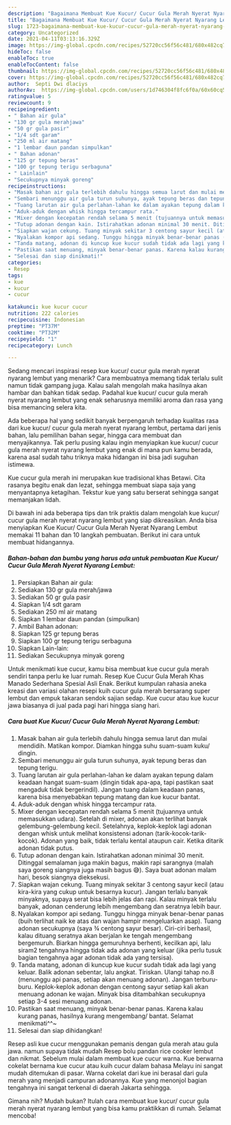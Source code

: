 ```yaml
---
description: "Bagaimana Membuat Kue Kucur/ Cucur Gula Merah Nyerat Nyarang Lembut yang Lezat"
title: "Bagaimana Membuat Kue Kucur/ Cucur Gula Merah Nyerat Nyarang Lembut yang Lezat"
slug: 1723-bagaimana-membuat-kue-kucur-cucur-gula-merah-nyerat-nyarang-lembut-yang-lezat
category: Uncategorized
date: 2021-04-11T03:13:16.329Z
image: https://img-global.cpcdn.com/recipes/52720cc56f56c481/680x482cq70/kue-kucur-cucur-gula-merah-nyerat-nyarang-lembut-foto-resep-utama.jpg
hideToc: false
enableToc: true
enableTocContent: false
thumbnail: https://img-global.cpcdn.com/recipes/52720cc56f56c481/680x482cq70/kue-kucur-cucur-gula-merah-nyerat-nyarang-lembut-foto-resep-utama.jpg
cover: https://img-global.cpcdn.com/recipes/52720cc56f56c481/680x482cq70/kue-kucur-cucur-gula-merah-nyerat-nyarang-lembut-foto-resep-utama.jpg
author:  Septi Dwi dlaciys
authorAv:  https://img-global.cpcdn.com/users/1d746304f8fc6f0a/60x60cq50/avatar.jpg
ratingvalue: 5
reviewcount: 9
recipeingredient:
- " Bahan air gula"
- "130 gr gula merahjawa"
- "50 gr gula pasir"
- "1/4 sdt garam"
- "250 ml air matang"
- "1 lembar daun pandan simpulkan"
- " Bahan adonan"
- "125 gr tepung beras"
- "100 gr tepung terigu serbaguna"
- " Lainlain"
- "Secukupnya minyak goreng"
recipeinstructions:
- "Masak bahan air gula terlebih dahulu hingga semua larut dan mulai mendidih. Matikan kompor. Diamkan hingga suhu suam-suam kuku/ dingin."
- "Sembari menunggu air gula turun suhunya, ayak tepung beras dan tepung terigu."
- "Tuang larutan air gula perlahan-lahan ke dalam ayakan tepung dalam keadaan hangat suam-suam (dingin tidak apa-apa, tapi pastikan saat mengaduk tidak bergerindil). Jangan tuang dalam keadaan panas, karena bisa menyebabkan tepung matang dan kue kucur bantat."
- "Aduk-aduk dengan whisk hingga tercampur rata."
- "Mixer dengan kecepatan rendah selama 5 menit (tujuannya untuk memasukkan udara). Setelah di mixer, adonan akan terlihat banyak gelembung-gelembung kecil. Setelahnya, keplok-keplok lagi adonan dengan whisk untuk melihat konsistensi adonan (tarik-kocok-tarik-kocok). Adonan yang baik, tidak terlalu kental ataupun cair. Ketika ditarik adonan tidak putus."
- "Tutup adonan dengan kain. Istirahatkan adonan minimal 30 menit. Ditinggal semalaman juga makin bagus, makin rapi sarangnya (malah saya goreng siangnya juga masih bagus 😅). Saya buat adonan malam hari, besok siangnya dieksekusi."
- "Siapkan wajan cekung. Tuang minyak sekitar 3 centong sayur kecil (atau kira-kira yang cukup untuk besarnya kucur). Jangan terlalu banyak minyaknya, supaya serat bisa lebih jelas dan rapi. Kalau minyak terlalu banyak, adonan cenderung lebih mengembang dan seratnya lebih baur."
- "Nyalakan kompor api sedang. Tunggu hingga minyak benar-benar panas (buih terlihat naik ke atas dan wajan hampir mengeluarkan asap). Tuang adonan secukupnya (saya ¾ centong sayur besar). Ciri-ciri berhasil, kalau dituang seratnya akan berjalan ke tengah mengembang bergemuruh. Biarkan hingga gemuruhnya berhenti, kecilkan api, lalu siram2 tengahnya hingga tidak ada adonan yang keluar (jika perlu tusuk bagian tengahnya agar adonan tidak ada yang tersisa)."
- "Tanda matang, adonan di kuncup kue kucur sudah tidak ada lagi yang keluar. Balik adonan sebentar, lalu angkat. Tiriskan. Ulangi tahap no.8 (menunggu api panas, setiap akan menuang adonan). Jangan terburu-buru. Keplok-keplok adonan dengan centong sayur setiap kali akan menuang adonan ke wajan. Minyak bisa ditambahkan secukupnya setiap 3-4 sesi menuang adonan."
- "Pastikan saat menuang, minyak benar-benar panas. Karena kalau kurang panas, hasilnya kurang mengembang/ bantat. Selamat menikmati^^~"
- "Selesai dan siap dinikmati!"
categories:
- Resep
tags:
- kue
- kucur
- cucur

katakunci: kue kucur cucur 
nutrition: 222 calories
recipecuisine: Indonesian
preptime: "PT37M"
cooktime: "PT32M"
recipeyield: "1"
recipecategory: Lunch

---
```



Sedang mencari inspirasi resep kue kucur/ cucur gula merah nyerat nyarang lembut yang menarik? Cara membuatnya memang tidak terlalu sulit namun tidak gampang juga. Kalau salah mengolah maka hasilnya akan hambar dan bahkan tidak sedap. Padahal kue kucur/ cucur gula merah nyerat nyarang lembut yang enak seharusnya memiliki aroma dan rasa yang bisa memancing selera kita.


Ada beberapa hal yang sedikit banyak berpengaruh terhadap kualitas rasa dari kue kucur/ cucur gula merah nyerat nyarang lembut, pertama dari jenis bahan, lalu pemilihan bahan segar, hingga cara membuat dan menyajikannya. Tak perlu pusing kalau ingin menyiapkan kue kucur/ cucur gula merah nyerat nyarang lembut yang enak di mana pun kamu berada, karena asal sudah tahu triknya maka hidangan ini bisa jadi suguhan istimewa.

Kue cucur gula merah ini merupakan kue tradisional khas Betawi. Cita rasanya begitu enak dan lezat, sehingga membuat siapa saja yang menyantapnya ketagihan. Tekstur kue yang satu berserat sehingga sangat memanjakan lidah.


Di bawah ini ada beberapa tips dan trik praktis dalam mengolah kue kucur/ cucur gula merah nyerat nyarang lembut yang siap dikreasikan. Anda bisa menyiapkan Kue Kucur/ Cucur Gula Merah Nyerat Nyarang Lembut memakai 11 bahan dan 10 langkah pembuatan. Berikut ini cara untuk membuat hidangannya.

<!--inarticleads1-->

##### Bahan-bahan dan bumbu yang harus ada untuk pembuatan Kue Kucur/ Cucur Gula Merah Nyerat Nyarang Lembut:

1. Persiapkan  Bahan air gula:
1. Sediakan 130 gr gula merah/jawa
1. Sediakan 50 gr gula pasir
1. Siapkan 1/4 sdt garam
1. Sediakan 250 ml air matang
1. Siapkan 1 lembar daun pandan (simpulkan)
1. Ambil  Bahan adonan:
1. Siapkan 125 gr tepung beras
1. Siapkan 100 gr tepung terigu serbaguna
1. Siapkan  Lain-lain:
1. Sediakan Secukupnya minyak goreng


Untuk menikmati kue cucur, kamu bisa membuat kue cucur gula merah sendiri tanpa perlu ke luar rumah. Resep Kue Cucur Gula Merah Khas Manado Sederhana Spesial Asli Enak. Berikut kumpulan rahasia aneka kreasi dan variasi olahan resepi kuih cucur gula merah bersarang super lembut dan empuk takaran sendok sajian sedap. Kue cucur atau kue kucur jawa biasanya di jual pada pagi hari hingga siang hari. 

<!--inarticleads2-->

##### Cara buat Kue Kucur/ Cucur Gula Merah Nyerat Nyarang Lembut:

1. Masak bahan air gula terlebih dahulu hingga semua larut dan mulai mendidih. Matikan kompor. Diamkan hingga suhu suam-suam kuku/ dingin.
1. Sembari menunggu air gula turun suhunya, ayak tepung beras dan tepung terigu.
1. Tuang larutan air gula perlahan-lahan ke dalam ayakan tepung dalam keadaan hangat suam-suam (dingin tidak apa-apa, tapi pastikan saat mengaduk tidak bergerindil). Jangan tuang dalam keadaan panas, karena bisa menyebabkan tepung matang dan kue kucur bantat.
1. Aduk-aduk dengan whisk hingga tercampur rata.
1. Mixer dengan kecepatan rendah selama 5 menit (tujuannya untuk memasukkan udara). Setelah di mixer, adonan akan terlihat banyak gelembung-gelembung kecil. Setelahnya, keplok-keplok lagi adonan dengan whisk untuk melihat konsistensi adonan (tarik-kocok-tarik-kocok). Adonan yang baik, tidak terlalu kental ataupun cair. Ketika ditarik adonan tidak putus.
1. Tutup adonan dengan kain. Istirahatkan adonan minimal 30 menit. Ditinggal semalaman juga makin bagus, makin rapi sarangnya (malah saya goreng siangnya juga masih bagus 😅). Saya buat adonan malam hari, besok siangnya dieksekusi.
1. Siapkan wajan cekung. Tuang minyak sekitar 3 centong sayur kecil (atau kira-kira yang cukup untuk besarnya kucur). Jangan terlalu banyak minyaknya, supaya serat bisa lebih jelas dan rapi. Kalau minyak terlalu banyak, adonan cenderung lebih mengembang dan seratnya lebih baur.
1. Nyalakan kompor api sedang. Tunggu hingga minyak benar-benar panas (buih terlihat naik ke atas dan wajan hampir mengeluarkan asap). Tuang adonan secukupnya (saya ¾ centong sayur besar). Ciri-ciri berhasil, kalau dituang seratnya akan berjalan ke tengah mengembang bergemuruh. Biarkan hingga gemuruhnya berhenti, kecilkan api, lalu siram2 tengahnya hingga tidak ada adonan yang keluar (jika perlu tusuk bagian tengahnya agar adonan tidak ada yang tersisa).
1. Tanda matang, adonan di kuncup kue kucur sudah tidak ada lagi yang keluar. Balik adonan sebentar, lalu angkat. Tiriskan. Ulangi tahap no.8 (menunggu api panas, setiap akan menuang adonan). Jangan terburu-buru. Keplok-keplok adonan dengan centong sayur setiap kali akan menuang adonan ke wajan. Minyak bisa ditambahkan secukupnya setiap 3-4 sesi menuang adonan.
1. Pastikan saat menuang, minyak benar-benar panas. Karena kalau kurang panas, hasilnya kurang mengembang/ bantat. Selamat menikmati^^~
1. Selesai dan siap dihidangkan!

Resep asli kue cucur menggunakan pemanis dengan gula merah atau gula jawa. namun supaya tidak mudah Resep bolu pandan rice cooker lembut dan nikmat. Sebelum mulai dalam membuat kue cucur warna. Kue berwarna cokelat bernama kue cucur atau kuih cucur dalam bahasa Melayu ini sangat mudah ditemukan di pasar. Warna cokelat dari kue ini berasal dari gula merah yang menjadi campuran adonannya. Kue yang menonjol bagian tengahnya ini sangat terkenal di daerah Jakarta sehingga. 

Gimana nih? Mudah bukan? Itulah cara membuat kue kucur/ cucur gula merah nyerat nyarang lembut yang bisa kamu praktikkan di rumah. Selamat mencoba!
